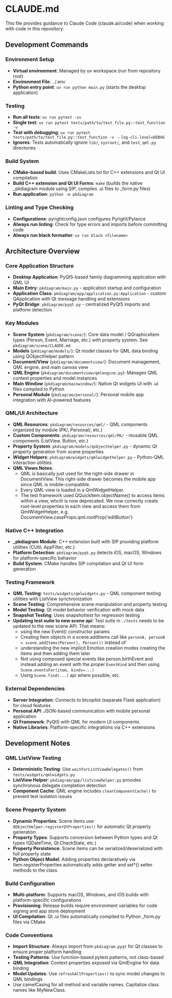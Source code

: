 # CLAUDE.md

This file provides guidance to Claude Code (claude.ai/code) when working with code in this repository.

## Development Commands

### Environment Setup
- **Virtual environment**: Managed by uv workspace (run from repository root)
- **Environment File**: ../.env
- **Python entry point**: `uv run python main.py` (starts the desktop application)

### Testing
- **Run all tests**: `uv run pytest -vv`
- **Single test**: `uv run pytest tests/path/to/test_file.py::test_function -v`
- **Test with debugging**: `uv run pytest tests/path/to/test_file.py::test_function -v --log-cli-level=DEBUG`
- **Ignores**: Tests automatically ignore `lib/`, `sysroot/`, and `test_qml.py` directories

### Build System
- **CMake-based build**: Uses CMakeLists.txt for C++ extensions and Qt UI compilation
- **Build C++ extension and Qt UI Forms**: `make` (builds the native _pkdiagram module using SIP, compiles .ui files to _form.py files)
- **Run application**: `python -m pkdiagram`

### Linting and Type Checking
- **Configurations**: pyrightconfig.json configures Pyright/Pylance
- **Always run linting**: Check for type errors and imports before committing code
- **Always run black formatter**: `uv run black <filename>`

## Architecture Overview

### Core Application Structure
- **Desktop Application**: PyQt5-based family diagramming application with QML UI
- **Main Entry**: `pkdiagram/main.py` - application startup and configuration
- **Application Class**: `pkdiagram/app/application.py:Application` - custom QApplication with Qt message handling and extensions
- **PyQt Bridge**: `pkdiagram/pyqt.py` - centralized PyQt5 imports and platform detection

### Key Modules
- **Scene System** (`pkdiagram/scene/`): Core data model / QGraphicsItem types
  (Person, Event, Marriage, etc.) with property system. See
  `pkdiagram/scene/CLAUDE.md`
- **Models** (`pkdiagram/models/`): Qt model classes for QML data binding using QObjectHelper pattern
- **Document/View** (`pkdiagram/documentview/`): Document management, QML engine, and main canvas view
- **QML Engine** (`pkdiagram/documentview/qmlengine.py`): Manages QML context properties and model instances
- **Main Window** (`pkdiagram/mainwindow/`): Native Qt widgets UI with .ui files compiled to Python
- **Personal Module** (`pkdiagram/personal/`): Personal mobile app integration with AI-powered features

### QML/UI Architecture
- **QML Resources**: `pkdiagram/resources/qml/` - QML components organized by module (PK/, Personal/, etc.)
- **Custom Components**: `pkdiagram/resources/qml/PK/` - reusable QML components (ListView, Button, etc.)
- **Property System**: `pkdiagram/models/qobjecthelper.py` - dynamic Qt property generation from scene properties
- **Widget Helpers**: `pkdiagram/widgets/qmlwidgethelper.py` - Python-QML interaction utilities
- **QML Views Notes**:
  - QML is basically just used for the right-side drawer in DocumentView. This right-side drawer becomes the mobile app since QML is mobile-compatible.
  - Every QML view is loaded in a QmlWidgetHelper.
  - The test framework used QQuickItem.objectName() to access items within a view, whcih is now deprecated. We now correctly create root-level properties in each view and access them from QmlWidgetHelper, e.g. DocumentView.caseProps.qml.rootProp('editButton')
  

### Native C++ Integration
- **_pkdiagram Module**: C++ extension built with SIP providing platform utilities (CUtil, AppFilter, etc.)
- **Platform Detection**: `pkdiagram/pyqt.py` detects iOS, macOS, Windows for platform-specific behavior
- **Build System**: CMake handles SIP compilation and Qt UI form generation

### Testing Framework
- **QML Testing**: `tests/widgets/qmlwidgets.py` - QML component testing utilities with ListView synchronization
- **Scene Testing**: Comprehensive scene manipulation and property testing
- **Model Testing**: Qt model behavior verification with mock data
- **Snapshot Testing**: Uses snapshottest for regression testing
- **Updating test suite to new scene api**: Test suite in `./tests` needs to be
  updated to the new scene API. That means:
  - using the new Event() constructor params
  - Creating Item objects in a scene.addItems call like `personA, personB = scene.addItems(Person(), Person())` instead of
  - understanding the new implicit Emotion creation modes creating the items and
  then adding them later
  - Not using composed special events like person.birthEvent and instead adding
    an event with the proper `EventKind` and then using `Scene.eventsFor(item,
    kinds=...)`
  - Using `Scene.find(...)` api where possible, etc.

### External Dependencies
- **Server Integration**: Connects to btcopilot (separate Flask application) for cloud features
- **Personal API**: JSON-based communication with mobile personal application
- **Qt Framework**: PyQt5 with QML for modern UI components
- **Native Libraries**: Platform-specific integrations via C++ extensions

## Development Notes

### QML ListView Testing
- **Deterministic Testing**: Use `waitForListViewDelegates()` from `tests/widgets/qmlwidgets.py`
- **ListView Helper**: `pkdiagram/app/listviewhelper.py` provides synchronous delegate completion detection
- **Component Cache**: QML engine includes `clearComponentCache()` to prevent test isolation issues

### Scene Property System
- **Dynamic Properties**: Scene items use `QObjectHelper.registerQtProperties()` for automatic Qt property generation
- **Property Types**: Supports conversion between Python types and Qt types (QDateTime, Qt.CheckState, etc.)
- **Property Persistence**: Scene items can be serialized/deserialized with full property state
- **Python Object Model**: Adding properties declaratively via Item.registerProperties automatically adds getter and set*() setter methods to the class.

### Build Configuration
- **Multi-platform**: Supports macOS, Windows, and iOS builds with platform-specific configurations
- **Provisioning**: Release builds require environment variables for code signing and app store deployment
- **UI Compilation**: Qt .ui files automatically compiled to Python _form.py files via CMake

### Code Conventions
- **Import Structure**: Always import from `pkdiagram.pyqt` for Qt classes to ensure proper platform handling
- **Testing Patterns**: Use function-based pytest patterns, not class-based
- **QML Integration**: Context properties exposed via QmlEngine for data binding
- **Model Updates**: Use `refreshAllProperties()` to sync model changes to QML bindings
- Use camelCasing for all method and variable names. Capitalize class names like MyNewClass.